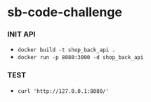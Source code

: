 # sb-code-challenge

### INIT API

- `docker build -t shop_back_api .`
- `docker run -p 8080:3000 -d shop_back_api`

### TEST

- `curl 'http://127.0.0.1:8080/'`
